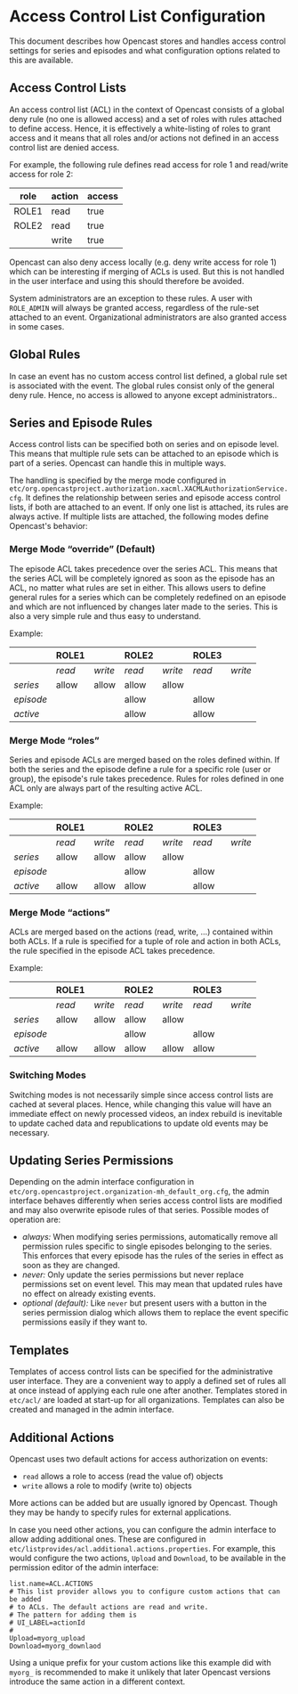 Access Control List Configuration
=================================

This document describes how Opencast stores and handles access control settings for series and episodes and what
configuration options related to this are available.

Access Control Lists
--------------------

An access control list (ACL) in the context of Opencast consists of a global deny rule (no one is allowed access) and a
set of roles with rules attached to define access. Hence, it is effectively a white-listing of roles to grant access and
it means that all roles and/or actions not defined in an access control list are denied access.

For example, the following rule defines read access for role 1 and read/write access for role 2:

|role |action|access|
|-----|------|------|
|ROLE1|read  |true  |
|ROLE2|read  |true  |
|     |write |true  |

Opencast can also deny access locally (e.g. deny write access for role 1) which can be interesting if merging of ACLs is
used. But this is not handled in the user interface and using this should therefore be avoided.

System administrators are an exception to these rules. A user with `ROLE_ADMIN` will always be granted access,
regardless of the rule-set attached to an event. Organizational administrators are also granted access in some cases.


Global Rules
------------

In case an event has no custom access control list defined, a global rule set is associated with the event. The global
rules consist only of the general deny rule. Hence, no access is allowed to anyone except administrators..


Series and Episode Rules
------------------------

Access control lists can be specified both on series and on episode level. This means that multiple rule sets can be
attached to an episode which is part of a series. Opencast can handle this in multiple ways.

The handling is specified by the merge mode configured in 
`etc/org.opencastproject.authorization.xacml.XACMLAuthorizationService.cfg`. It
defines the relationship between series and episode access control lists, if both are attached to an event. If only one
list is attached, its rules are always active. If multiple lists are attached, the following modes define Opencast's
behavior:

### Merge Mode “override” (Default)

The episode ACL takes precedence over the series ACL. This means that the series ACL will be completely ignored as soon
as the episode has an ACL, no matter what rules are set in either. This allows users to define general rules for a
series which can be completely redefined on an episode and which are not influenced by changes later made to the series.
This is also a very simple rule and thus easy to understand.

Example:

|         |ROLE1 |       |ROLE2 |       |ROLE3 |       |
|---------|------|-------|------|-------|------|-------|
|         |*read*|*write*|*read*|*write*|*read*|*write*|
|*series* |allow |allow  |allow |allow  |      |       |
|*episode*|      |       |allow |       |allow |       |
|*active* |      |       |allow |       |allow |       |

### Merge Mode “roles”

Series and episode ACLs are merged based on the roles defined within. If both the series and the episode define a rule
for a specific role (user or group), the episode's rule takes precedence. Rules for roles defined in one ACL only are
always part of the resulting active ACL.

Example:

|         |ROLE1 |       |ROLE2 |       |ROLE3 |       |
|---------|------|-------|------|-------|------|-------|
|         |*read*|*write*|*read*|*write*|*read*|*write*|
|*series* |allow |allow  |allow |allow  |      |       |
|*episode*|      |       |allow |       |allow |       |
|*active* |allow |allow  |allow |       |allow |       |

### Merge Mode “actions”

ACLs are merged based on the actions (read, write, …) contained within both ACLs. If a rule is specified for a tuple of
role and action in both ACLs, the rule specified in the episode ACL takes precedence.

Example:

|         |ROLE1 |       |ROLE2 |       |ROLE3 |       |
|---------|------|-------|------|-------|------|-------|
|         |*read*|*write*|*read*|*write*|*read*|*write*|
|*series* |allow |allow  |allow |allow  |      |       |
|*episode*|      |       |allow |       |allow |       |
|*active* |allow |allow  |allow |allow  |allow |       |

### Switching Modes

Switching modes is not necessarily simple since access control lists are cached at several places. Hence, while changing
this value will have an immediate effect on newly processed videos, an index rebuild is inevitable to update cached data
and republications to update old events may be necessary.


Updating Series Permissions
---------------------------

Depending on the admin interface configuration in `etc/org.opencastproject.organization-mh_default_org.cfg`, the admin
interface behaves differently when series access control lists are modified and may also overwrite episode rules of that
series. Possible modes of operation are:

- *always:*
  When modifying series permissions, automatically remove all permission rules specific to single episodes belonging to
  the series. This enforces that every episode has the rules of the series in effect as soon as they are changed.
- *never:*
  Only update the series permissions but never replace permissions set on event level. This may mean that updated rules
  have no effect on already existing events.
- *optional (default):*
  Like `never` but present users with a button in the series permission dialog which allows them to replace the event
  specific permissions easily if they want to.


Templates
---------

Templates of access control lists can be specified for the administrative user interface. They are a convenient way to
apply a defined set of rules all at once instead of applying each rule one after another. Templates stored in `etc/acl/`
are loaded at start-up for all organizations. Templates can also be created and managed in the admin interface.


Additional Actions
------------------

Opencast uses two default actions for access authorization on events:

- `read` allows a role to access (read the value of) objects
- `write` allows a role to modify (write to) objects

More actions can be added but are usually ignored by Opencast. Though they may be handy to specify rules for external
applications.

In case you need other actions, you can configure the admin interface to allow adding additional ones. These are
configured in `etc/listprovides/acl.additional.actions.properties`. For example, this would configure the two actions,
`Upload` and `Download`, to be available in the permission editor of the admin interface:

```properties
list.name=ACL.ACTIONS
# This list provider allows you to configure custom actions that can be added
# to ACLs. The default actions are read and write.
# The pattern for adding them is
# UI_LABEL=actionId
#
Upload=myorg_upload
Download=myorg_downlaod
```

Using a unique prefix for your custom actions like this example did with `myorg_` is recommended to make it unlikely
that later Opencast versions introduce the same action in a different context.
